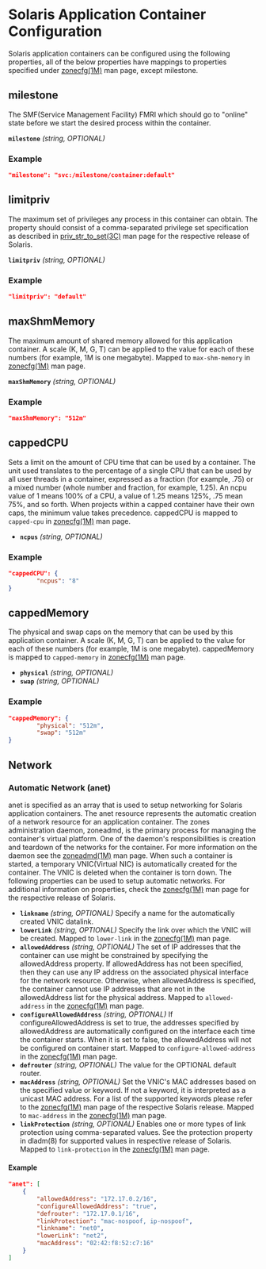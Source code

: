 # <a name="solarisApplicationContainerConfiguration" />Solaris Application Container Configuration

Solaris application containers can be configured using the following properties, all of the below properties have mappings to properties specified under [zonecfg(1M)][zonecfg.1m_2] man page, except milestone.

## <a name="configSolarisMilestone" />milestone
The SMF(Service Management Facility) FMRI which should go to "online" state before we start the desired process within the container.

**`milestone`** *(string, OPTIONAL)*

### Example
```json
"milestone": "svc:/milestone/container:default"
```

## <a name="configSolarisLimitpriv" />limitpriv
The maximum set of privileges any process in this container can obtain.
The property should consist of a comma-separated privilege set specification as described in [priv_str_to_set(3C)][priv-str-to-set.3c] man page for the respective release of Solaris.

**`limitpriv`** *(string, OPTIONAL)*

### Example
```json
"limitpriv": "default"
```

## <a name="configSolarisMaxShmMemory" />maxShmMemory
The maximum amount of shared memory allowed for this application container.
A scale (K, M, G, T) can be applied to the value for each of these numbers (for example, 1M is one megabyte).
Mapped to `max-shm-memory` in [zonecfg(1M)][zonecfg.1m_2] man page.

**`maxShmMemory`** *(string, OPTIONAL)*

### Example
```json
"maxShmMemory": "512m"
```

## <a name="configSolarisCappedCpu" />cappedCPU
Sets a limit on the amount of CPU time that can be used by a container.
The unit used translates to the percentage of a single CPU that can be used by all user threads in a container, expressed as a fraction (for example, .75) or a mixed number (whole number and fraction, for example, 1.25).
An ncpu value of 1 means 100% of a CPU, a value of 1.25 means 125%, .75 mean 75%, and so forth.
When projects within a capped container have their own caps, the minimum value takes precedence.
cappedCPU is mapped to `capped-cpu` in [zonecfg(1M)][zonecfg.1m_2] man page.

* **`ncpus`** *(string, OPTIONAL)*

### Example
```json
"cappedCPU": {
        "ncpus": "8"
}
```

## <a name="configSolarisCappedMemory" />cappedMemory
The physical and swap caps on the memory that can be used by this application container.
A scale (K, M, G, T) can be applied to the value for each of these numbers (for example, 1M is one megabyte).
cappedMemory is mapped to `capped-memory` in [zonecfg(1M)][zonecfg.1m_2] man page.

* **`physical`** *(string, OPTIONAL)*
* **`swap`** *(string, OPTIONAL)*

### Example
```json
"cappedMemory": {
        "physical": "512m",
        "swap": "512m"
}
```

## <a name="configSolarisNetwork" />Network

### <a name="configSolarisAutomaticNetwork" />Automatic Network (anet)
anet is specified as an array that is used to setup networking for Solaris application containers.
The anet resource represents the automatic creation of a network resource for an application container.
The zones administration daemon, zoneadmd, is the primary process for managing the container's virtual platform.
One of the daemon's responsibilities is creation and teardown of the networks for the container.
For more information on the daemon see the [zoneadmd(1M)][zoneadmd.1m] man page.
When such a container is started, a temporary VNIC(Virtual NIC) is automatically created for the container.
The VNIC is deleted when the container is torn down.
The following properties can be used to setup automatic networks.
For additional information on properties, check the [zonecfg(1M)][zonecfg.1m_2] man page for the respective release of Solaris.

* **`linkname`** *(string, OPTIONAL)* Specify a name for the automatically created VNIC datalink.
* **`lowerLink`** *(string, OPTIONAL)* Specify the link over which the VNIC will be created.
Mapped to `lower-link` in the [zonecfg(1M)][zonecfg.1m_2] man page.
* **`allowedAddress`** *(string, OPTIONAL)* The set of IP addresses that the container can use might be constrained by specifying the allowedAddress property.
If allowedAddress has not been specified, then they can use any IP address on the associated physical interface for the network resource.
Otherwise, when allowedAddress is specified, the container cannot use IP addresses that are not in the allowedAddress list for the physical address.
Mapped to `allowed-address` in the [zonecfg(1M)][zonecfg.1m_2] man page.
* **`configureAllowedAddress`** *(string, OPTIONAL)* If configureAllowedAddress is set to true, the addresses specified by allowedAddress are automatically configured on the interface each time the container starts.
When it is set to false, the allowedAddress will not be configured on container start.
Mapped to `configure-allowed-address` in the [zonecfg(1M)][zonecfg.1m_2] man page.
* **`defrouter`** *(string, OPTIONAL)* The value for the OPTIONAL default router.
* **`macAddress`** *(string, OPTIONAL)* Set the VNIC's MAC addresses based on the specified value or keyword.
If not a keyword, it is interpreted as a unicast MAC address.
For a list of the supported keywords please refer to the [zonecfg(1M)][zonecfg.1m_2] man page of the respective Solaris release.
Mapped to `mac-address` in the [zonecfg(1M)][zonecfg.1m_2] man page.
* **`linkProtection`** *(string, OPTIONAL)* Enables one or more types of link protection using comma-separated values.
See the protection property in dladm(8) for supported values in respective release of Solaris.
Mapped to `link-protection` in the [zonecfg(1M)][zonecfg.1m_2] man page.

#### Example
```json
"anet": [
    {
        "allowedAddress": "172.17.0.2/16",
        "configureAllowedAddress": "true",
        "defrouter": "172.17.0.1/16",
        "linkProtection": "mac-nospoof, ip-nospoof",
        "linkname": "net0",
        "lowerLink": "net2",
        "macAddress": "02:42:f8:52:c7:16"
    }
]
```


[priv-str-to-set.3c]: http://docs.oracle.com/cd/E53394_01/html/E54766/priv-str-to-set-3c.html
[zoneadmd.1m]: http://docs.oracle.com/cd/E53394_01/html/E54764/zoneadmd-1m.html
[zonecfg.1m_2]: https://docs.oracle.com/cd/E36784_01/html/E36871/zonecfg-1m.html
